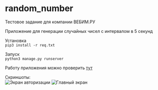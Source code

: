 # random_number
Тестовое задание для компании ВЕБИМ.РУ  

Приложение для генерации случайных чисел с интервалом в 5 секунд  

Установка  
<code>pip3 install -r req.txt</code>

Запуск  
<code>python3 manage.py runserver</code>

Работу приложения можно проверить [тут](http://185.185.69.239/)  

Скриншоты:  
![Экран авторизации](https://i.ibb.co/2Fj1qF3/2022-01-23-15-37-22.png)
![Главный экран](https://i.ibb.co/SNQMHcD/2022-01-23-15-37-34.png)